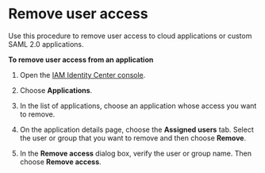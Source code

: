 # Remove user access<a name="removeaccessfromapp"></a>

Use this procedure to remove user access to cloud applications or custom SAML 2\.0 applications\.

**To remove user access from an application**

1. Open the [IAM Identity Center console](https://console.aws.amazon.com/singlesignon)\.

1. Choose **Applications**\.

1. In the list of applications, choose an application whose access you want to remove\. 

1. On the application details page, choose the **Assigned users** tab\. Select the user or group that you want to remove and then choose **Remove**\.

1. In the **Remove access** dialog box, verify the user or group name\. Then choose **Remove access**\. 